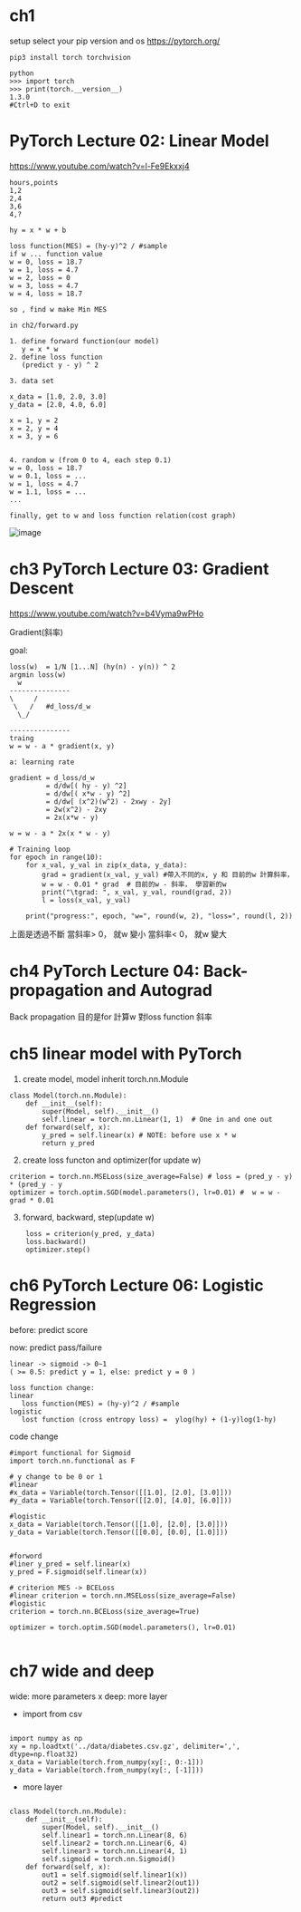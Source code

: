 # ch1

setup
select your pip version and os
https://pytorch.org/
```
pip3 install torch torchvision

python
>>> import torch
>>> print(torch.__version__)
1.3.0
#Ctrl+D to exit

```

# PyTorch Lecture 02: Linear Model
https://www.youtube.com/watch?v=l-Fe9Ekxxj4

```
hours,points
1,2
2,4
3,6
4,?

hy = x * w + b

loss function(MES) = (hy-y)^2 / #sample
if w ... function value
w = 0, loss = 18.7
w = 1, loss = 4.7
w = 2, loss = 0
w = 3, loss = 4.7
w = 4, loss = 18.7

so , find w make Min MES

in ch2/forward.py

1. define forward function(our model)
   y = x * w
2. define loss function
   (predict y - y) ^ 2

3. data set

x_data = [1.0, 2.0, 3.0]
y_data = [2.0, 4.0, 6.0]

x = 1, y = 2
x = 2, y = 4
x = 3, y = 6


4. random w (from 0 to 4, each step 0.1)
w = 0, loss = 18.7
w = 0.1, loss = ...
w = 1, loss = 4.7
w = 1.1, loss = ...
...

finally, get to w and loss function relation(cost graph)

```
![image](./ch2/loss.png)


# ch3 PyTorch Lecture 03: Gradient Descent
https://www.youtube.com/watch?v=b4Vyma9wPHo

Gradient(斜率)

goal: 
```
loss(w)  = 1/N [1...N] (hy(n) - y(n)) ^ 2
argmin loss(w)
  w
---------------
\     /
 \   /   #d_loss/d_w
  \_/

---------------
traing 
w = w - a * gradient(x, y)

a: learning rate  

gradient = d_loss/d_w
         = d/dw[( hy - y) ^2]
         = d/dw[( x*w - y) ^2]
         = d/dw[ (x^2)(w^2) - 2xwy - 2y]
         = 2w(x^2) - 2xy
         = 2x(x*w - y) 

w = w - a * 2x(x * w - y)

# Training loop
for epoch in range(10):
    for x_val, y_val in zip(x_data, y_data):
        grad = gradient(x_val, y_val) #帶入不同的x, y 和 目前的w 計算斜率，  
        w = w - 0.01 * grad  # 目前的w - 斜率， 學習新的w
        print("\tgrad: ", x_val, y_val, round(grad, 2))
        l = loss(x_val, y_val)

    print("progress:", epoch, "w=", round(w, 2), "loss=", round(l, 2))

```
上面是透過不斷 
當斜率> 0， 就w 變小
當斜率< 0， 就w 變大

# ch4 PyTorch Lecture 04: Back-propagation and Autograd

Back propagation 目的是for 計算w 對loss function  斜率


# ch5 linear model with PyTorch

1. create model, model inherit torch.nn.Module
```
class Model(torch.nn.Module):
    def __init__(self):
        super(Model, self).__init__()
        self.linear = torch.nn.Linear(1, 1)  # One in and one out
    def forward(self, x):
        y_pred = self.linear(x) # NOTE: before use x * w
        return y_pred
```

2. create loss functon and optimizer(for update w)
```
criterion = torch.nn.MSELoss(size_average=False) # loss = (pred_y - y) * (pred_y - y
optimizer = torch.optim.SGD(model.parameters(), lr=0.01) #  w = w - grad * 0.01

```

3. forward, backward, step(update w)
```
    loss = criterion(y_pred, y_data)
    loss.backward()
    optimizer.step()
```


# ch6 PyTorch Lecture 06: Logistic Regression

before: predict score

now: predict pass/failure


```
linear -> sigmoid -> 0~1 
( >= 0.5: predict y = 1, else: predict y = 0 )

loss function change: 
linear 
   loss function(MES) = (hy-y)^2 / #sample
logistic 
   lost function (cross entropy loss) =  ylog(hy) + (1-y)log(1-hy)
```

code change 
```
#import functional for Sigmoid
import torch.nn.functional as F

# y change to be 0 or 1
#linear
#x_data = Variable(torch.Tensor([[1.0], [2.0], [3.0]]))
#y_data = Variable(torch.Tensor([[2.0], [4.0], [6.0]]))

#logistic
x_data = Variable(torch.Tensor([[1.0], [2.0], [3.0]]))
y_data = Variable(torch.Tensor([[0.0], [0.0], [1.0]]))


#forword
#liner y_pred = self.linear(x)
y_pred = F.sigmoid(self.linear(x))

# criterion MES -> BCELoss
#linear criterion = torch.nn.MSELoss(size_average=False)
#logistic
criterion = torch.nn.BCELoss(size_average=True)

optimizer = torch.optim.SGD(model.parameters(), lr=0.01)


```

# ch7 wide and deep

wide: more parameters x
deep: more layer

- import from csv
```

import numpy as np
xy = np.loadtxt('../data/diabetes.csv.gz', delimiter=',', dtype=np.float32)
x_data = Variable(torch.from_numpy(xy[:, 0:-1]))
y_data = Variable(torch.from_numpy(xy[:, [-1]]))

```

- more layer
```

class Model(torch.nn.Module):
    def __init__(self):
        super(Model, self).__init__()
        self.linear1 = torch.nn.Linear(8, 6)
        self.linear2 = torch.nn.Linear(6, 4)
        self.linear3 = torch.nn.Linear(4, 1)
        self.sigmoid = torch.nn.Sigmoid()
    def forward(self, x):
        out1 = self.sigmoid(self.linear1(x))
        out2 = self.sigmoid(self.linear2(out1))
        out3 = self.sigmoid(self.linear3(out2))
        return out3 #predict

```




